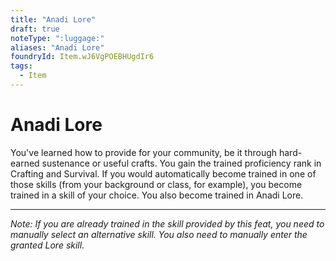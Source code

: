 ```yaml
---
title: "Anadi Lore"
draft: true
noteType: ":luggage:"
aliases: "Anadi Lore"
foundryId: Item.wJ6VgPOEBHUgdIr6
tags:
  - Item
---
```


# Anadi Lore

You've learned how to provide for your community, be it through hard-earned sustenance or useful crafts. You gain the trained proficiency rank in Crafting and Survival. If you would automatically become trained in one of those skills (from your background or class, for example), you become trained in a skill of your choice. You also become trained in Anadi Lore.

* * *

_Note: If you are already trained in the skill provided by this feat, you need to manually select an alternative skill. You also need to manually enter the granted Lore skill._
